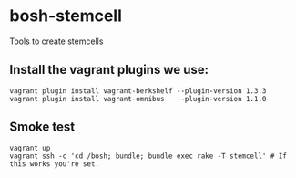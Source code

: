 # bosh-stemcell

Tools to create stemcells

## Install the vagrant plugins we use:

```
vagrant plugin install vagrant-berkshelf --plugin-version 1.3.3
vagrant plugin install vagrant-omnibus   --plugin-version 1.1.0
````

## Smoke test

```
vagrant up
vagrant ssh -c 'cd /bosh; bundle; bundle exec rake -T stemcell' # If this works you're set.
```
